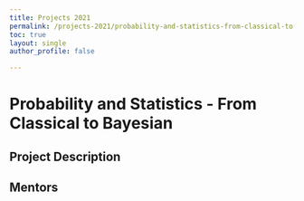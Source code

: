 ```yaml
---
title: Projects 2021
permalink: /projects-2021/probability-and-statistics-from-classical-to-bayesian
toc: true
layout: single
author_profile: false

---
```


# Probability and Statistics - From Classical to Bayesian

## Project Description

## Mentors
